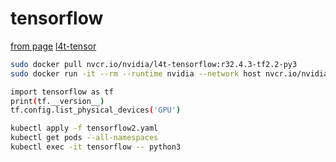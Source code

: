 # tensorflow

[from page](https://thenewstack.io/tutorial-deploying-tensorflow-models-at-the-edge-with-nvidia-jetson-nano-and-k3s/)
[l4t-tensor](https://www.hackster.io/WhoseAI/running-k3s-lightweight-kubernetes-on-nv-jetson-cluster-93e577)

```sh
sudo docker pull nvcr.io/nvidia/l4t-tensorflow:r32.4.3-tf2.2-py3
sudo docker run -it --rm --runtime nvidia --network host nvcr.io/nvidia/l4t-tensorflow:r32.4.3-tf2.2-py3 python3
```

```sh
import tensorflow as tf
print(tf.__version__)
tf.config.list_physical_devices('GPU')
```

```sh
kubectl apply -f tensorflow2.yaml
kubectl get pods --all-namespaces
kubectl exec -it tensorflow -- python3
```
